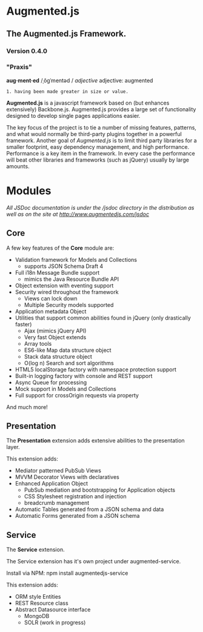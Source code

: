 # Augmented.js
## The Augmented.js Framework.
### Version 0.4.0
### "Praxis"
**aug·ment·ed**
/ˌôɡˈmentəd /
*adjective*
adjective: augmented

    1. having been made greater in size or value.


**Augmented.js** is a javascript framework based on (but enhances extensively) Backbone.js.  Augmented.js provides a large set of functionality designed to develop single pages applications easier.

The key focus of the project is to tie a number of missing features, patterns, and what would normally be third-party plugins together in a powerful framework.  Another goal of *Augmented.js* is to limit third party libraries for a smaller footprint, easy dependency management, and high performance.  Performance is a key item in the framework.  In every case the performance will beat other libraries and frameworks (such as jQuery) usually by large amounts.

# Modules

*All JSDoc documentation is under the /jsdoc directory in the distribution as well as on the site at http://www.augmentedjs.com/jsdoc*

## Core

A few key features of the **Core** module are:
* Validation framework for Models and Collections
  - supports JSON Schema Draft 4
* Full i18n Message Bundle support
  - mimics the Java Resource Bundle API
* Object extension with eventing support
* Security wired throughout the framework
  - Views can lock down
  - Multiple Security models supported
* Application metadata Object
* Utilities that support common abilities found in jQuery (only drastically faster)
  - Ajax (mimics jQuery API)
  - Very fast Object extends
  - Array tools
  - ES6-like Map data structure object
  - Stack data structure object
  - O(log n) Search and sort algorithms
* HTML5 localStorage factory with namespace protection support
* Built-in logging factory with console and REST support
* Async Queue for processing
* Mock support in Models and Collections
* Full support for crossOrigin requests via property

And much more!

## Presentation

The **Presentation** extension adds extensive abilities to the presentation layer.

This extension adds:
* Mediator patterned PubSub Views
* MVVM Decorator Views with declaratives
* Enhanced Application Object
  - PubSub mediation and bootstrapping for Application objects
  - CSS Stylesheet registration and injection
  - breadcrumb management
* Automatic Tables generated from a JSON schema and data
* Automatic Forms generated from a JSON schema

## Service

The **Service** extension.

The Service extension has it's own project under augmented-service.  

Install via NPM:
npm install augmentedjs-service

This extension adds:
* ORM style Entities
* REST Resource class
* Abstract Datasource interface
  - MongoDB
  - SOLR (work in progress)
